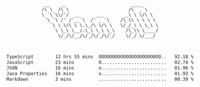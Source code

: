 <div align="center">
<pre><code>
 __    __                        ____      
/\ \  /\ \                      /\  _`\    
\ `\`\\/'/  __      ___       __\ \ \/\ \  
 `\ `\ /' /'__`\  /' _ `\    /\_\\ \ \ \ \ 
   `\ \ \/\ \ \.\_/\ \/\ \   \/_/_\ \ \_\ \
     \ \_\ \__/.\_\ \_\ \_\    /\_\\ \____/
      \/_/\/__/\/_/\/_/\/_/    \/_/ \/___/ 
                                           

</code></pre>

<!--START_SECTION:waka-->

```txt
TypeScript        12 hrs 55 mins  OOOOOOOOOOOOOOOOOOOOOOO..   92.18 %
JavaScript        23 mins         0........................   02.74 %
JSON              16 mins         o........................   01.96 %
Java Properties   16 mins         o........................   01.93 %
Markdown          3 mins          .........................   00.39 %
```

<!--END_SECTION:waka-->
